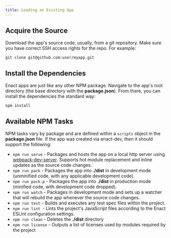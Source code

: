 ```yaml
---
title: Loading an Existing App
---
```

## Acquire the Source

Download the app's source code, usually, from a git repository. Make sure you have correct SSH access rights for the repo.  For example:

```
git clone git@github.com:user/myapp.git
```

## Install the Dependencies

Enact apps are just like any other NPM package. Navigate to the app's root directory (the base directory with the **package.json**). From there, you can install the dependencies the standard way:

```
npm install
```

## Available NPM Tasks
NPM tasks vary by package and are defined within a `scripts` object in the **package.json** file. If the app was created via enact-dev, then it should support the following:

* `npm run serve` - Packages and hosts the app on a local http server using [webpack-dev-server](https://webpack.github.io/docs/webpack-dev-server.html). Supports hot module replacement and inline updates as the source code changes.
* `npm run pack` - Packages the app into **./dist** in development mode (unminified code, with any applicable development code).
* `npm run pack-p` - Packages the app into **./dist** in production mode (minified code, with development code dropped).
* `npm run watch` - Packages in development mode and sets up a watcher that will rebuild the app whenever the source code changes.
* `npm run test` - Builds and executes any test spec files within the project.
* `npm run lint `- Lints the project's JavaScript files according to the Enact ESLint configuration settings.
* `npm run clean` - Deletes the **./dist** directory
* `npm run license` - Outputs a list of licenses used by modules required by the project

